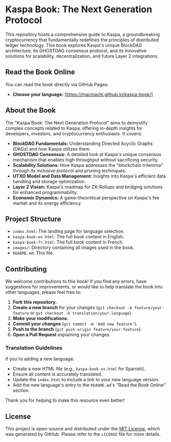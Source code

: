 # Kaspa Book: The Next Generation Protocol

This repository hosts a comprehensive guide to Kaspa, a groundbreaking cryptocurrency that fundamentally redefines the principles of distributed ledger technology. This book explores Kaspa's unique BlockDAG architecture, its GHOSTDAG consensus protocol, and its innovative solutions for scalability, decentralization, and future Layer 2 integrations.


## Read the Book Online

You can read the book directly via GitHub Pages:
*   **Choose your language:** [https://macmachi.github.io/kaspa-book/]

## About the Book

The "Kaspa Book: The Next Generation Protocol" aims to demystify complex concepts related to Kaspa, offering in-depth insights for developers, investors, and cryptocurrency enthusiasts. It covers:

*   **BlockDAG Fundamentals:** Understanding Directed Acyclic Graphs (DAGs) and how Kaspa utilizes them.
*   **GHOSTDAG Consensus:** A detailed look at Kaspa's unique consensus mechanism that enables high throughput without sacrificing security.
*   **Scalability Solutions:** How Kaspa addresses the "blockchain trilemma" through its inclusive protocol and pruning techniques.
*   **UTXO Model and Data Management:** Insights into Kaspa's efficient data handling and storage optimization.
*   **Layer 2 Vision:** Kaspa's roadmap for ZK-Rollups and bridging solutions for enhanced programmability.
*   **Economic Dynamics:** A game-theoretical perspective on Kaspa's fee market and its energy efficiency.

## Project Structure

*   `index.html`: The landing page for language selection.
*   `kaspa-book-en.html`: The full book content in English.
*   `kaspa-book-fr.html`: The full book content in French.
*   `images/`: Directory containing all images used in the book.
*   `README.md`: This file.

## Contributing

We welcome contributions to this book! If you find any errors, have suggestions for improvements, or would like to help translate the book into other languages, please feel free to:

1.  **Fork this repository.**
2.  **Create a new branch** for your changes (`git checkout -b feature/your-feature` or `git checkout -b translation/your-language`).
3.  **Make your modifications.**
4.  **Commit your changes** (`git commit -m 'Add new feature'`).
5.  **Push to the branch** (`git push origin feature/your-feature`).
6.  **Open a Pull Request** explaining your changes.

### Translation Guidelines

If you're adding a new language:

*   Create a new HTML file (e.g., `kaspa-book-es.html` for Spanish).
*   Ensure all content is accurately translated.
*   Update the `index.html` to include a link to your new language version.
*   Add the new language's entry to the `README.md`'s "Read the Book Online" section.

Thank you for helping to make this resource even better!

## License

This project is open-source and distributed under the [MIT License](https://github.com/Macmachi/kaspa-book/blob/main/LICENSE), which was generated by GitHub. Please refer to the `LICENSE` file for more details.
